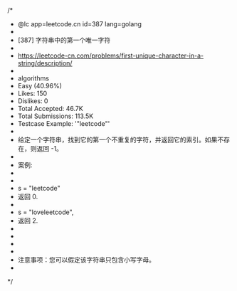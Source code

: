 /*
 * @lc app=leetcode.cn id=387 lang=golang
 *
 * [387] 字符串中的第一个唯一字符
 *
 * https://leetcode-cn.com/problems/first-unique-character-in-a-string/description/
 *
 * algorithms
 * Easy (40.96%)
 * Likes:    150
 * Dislikes: 0
 * Total Accepted:    46.7K
 * Total Submissions: 113.5K
 * Testcase Example:  '"leetcode"'
 *
 * 给定一个字符串，找到它的第一个不重复的字符，并返回它的索引。如果不存在，则返回 -1。
 * 
 * 案例:
 * 
 * 
 * s = "leetcode"
 * 返回 0.
 * 
 * s = "loveleetcode",
 * 返回 2.
 * 
 * 
 * 
 * 
 * 注意事项：您可以假定该字符串只包含小写字母。
 * 
 */